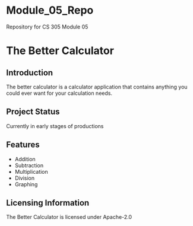 # Module_05_Repo
Repository for CS 305 Module 05

# The Better Calculator

## Introduction
The better calculator is a calculator application that contains anything you could ever want for your calculation needs. 

## Project Status
Currently in early stages of productions

## Features

+ Addition
+ Subtraction
+ Multiplication
+ Division
+ Graphing


## Licensing Information
The Better Calculator is licensed under Apache-2.0
